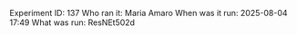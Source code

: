Experiment ID: 137
Who ran it: Maria Amaro
When was it run: 2025-08-04 17:49
What was run: ResNEt502d
